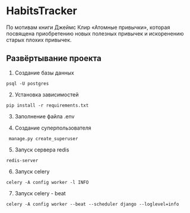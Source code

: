 # HabitsTracker

По мотивам книги Джеймс Клир «Атомные привычки», которая посвящена приобретению новых полезных привычек и искоренению
старых плохих привычек.

## Развёртывание проекта

1. Создание базы данных

```commandline
psql -U postgres
```

2. Установка зависимостей
```commandline
pip install -r requirements.txt
```

3. Заполнение файла .env

4. Создание суперпользователя
```commandline
 manage.py create_superuser
```

5. Запуск сервера redis

```commandline
redis-server
```

6. Запуск celery

```commandline
celery -A config worker -l INFO
```

7. Запуск celery - beat

```commandline
celery -A config worker --beat --scheduler django --loglevel=info
```





